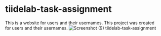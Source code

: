 # tiidelab-task-assignment
This is a website for users and their usernames.
This project was created for users and their usernames.
![Screenshot (9)](https://user-images.githubusercontent.com/105723177/172945155-84fd734d-8ba7-46d9-b19c-1e5c3f192345.png)
tiidelab-task-assignment
